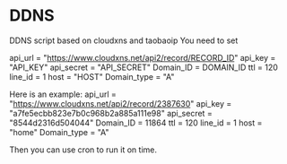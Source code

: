 # DDNS
DDNS script based on cloudxns and taobaoip
You need to set 

api_url = "https://www.cloudxns.net/api2/record/RECORD_ID"
api_key = "API_KEY"
api_secret = "API_SECRET"
Domain_ID = DOMAIN_ID
ttl = 120
line_id = 1
host = "HOST"
Domain_type = "A"

Here is an example:
api_url = "https://www.cloudxns.net/api2/record/2387630"
api_key = "a7fe5ecbb823e7b0c968b2a885a111e98"
api_secret = "8544d2316d504044"
Domain_ID = 11864
ttl = 120
line_id = 1
host = "home"
Domain_type = "A"

Then you can use cron to run it on time.

